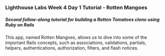 ### Lighthouse Labs Week 4 Day 1 Tutorial - Rotten Mangoes

##### Second follow-along tutorial for building a Rotten Tomatoes clone using Ruby on Rails

This app, named Rotten Mangoes, allows us to dive into some of the important Rails concepts, such as associations, validations, partials, helpers, authentications, authorization, filters, and flash notices.
